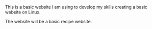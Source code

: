 This is a basic website I am using to develop my skills creating a basic
website on Linux.

The website will be a basic recipe website.